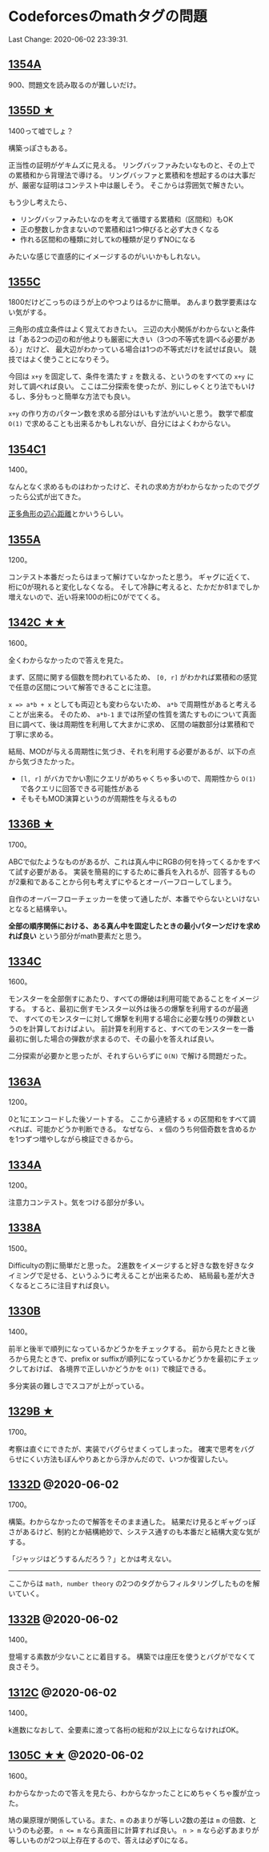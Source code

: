 # Codeforcesのmathタグの問題

Last Change: 2020-06-02 23:39:31.

## [1354A](https://codeforces.com/problemset/problem/1354/A)

900、問題文を読み取るのが難しいだけ。

## [1355D ★](https://codeforces.com/problemset/problem/1355/D)

1400って嘘でしょ？

構築っぽさもある。

正当性の証明がゲキムズに見える。
リングバッファみたいなものと、その上での累積和から背理法で導ける。
リングバッファと累積和を想起するのは大事だが、厳密な証明はコンテスト中は厳しそう。
そこからは雰囲気で解きたい。

もう少し考えたら、

- リングバッファみたいなのを考えて循環する累積和（区間和）もOK
- 正の整数しか含まないので累積和は1つ伸びると必ず大きくなる
- 作れる区間和の種類に対してkの種類が足りずNOになる

みたいな感じで直感的にイメージするのがいいかもしれない。

## [1355C](https://codeforces.com/problemset/problem/1355/C)

1800だけどこっちのほうが上のやつよりはるかに簡単。
あんまり数学要素はない気がする。

三角形の成立条件はよく覚えておきたい。
三辺の大小関係がわからないと条件は「ある2つの辺の和が他よりも厳密に大きい（3つの不等式を調べる必要がある）」だけど、
最大辺がわかっている場合は1つの不等式だけを試せば良い。
競技ではよく使うことになりそう。

今回は `x+y` を固定して、条件を満たす `z` を数える、というのをすべての `x+y` に対して調べれば良い。
ここは二分探索を使ったが、別にしゃくとり法でもいけるし、多分もっと簡単な方法でも良い。

`x+y` の作り方のパターン数を求める部分はいもす法がいいと思う。
数学で都度 `O(1)` で求めることも出来るかもしれないが、自分にはよくわからない。

## [1354C1](https://codeforces.com/problemset/problem/1354/C1)

1400。

なんとなく求めるものはわかったけど、それの求め方がわからなかったのでググったら公式が出てきた。

[正多角形の辺心距離](https://ja.wikipedia.org/wiki/%E8%BE%BA%E5%BF%83%E8%B7%9D%E9%9B%A2)とかいうらしい。

## [1355A](https://codeforces.com/problemset/problem/1355/A)

1200。

コンテスト本番だったらはまって解けていなかったと思う。
ギャグに近くて、桁に0が現れると変化しなくなる。
そして冷静に考えると、たかだか81までしか増えないので、近い将来100の桁に0がでてくる。

## [1342C ★★](https://codeforces.com/problemset/problem/1342/C)

1600。

全くわからなかったので答えを見た。

まず、区間に関する個数を問われているため、 `[0, r]` がわかれば累積和の感覚で任意の区間について解答できることに注意。

`x => a*b + x` としても両辺とも変わらないため、 `a*b` で周期性があると考えることが出来る。
そのため、 `a*b-1` までは所望の性質を満たすものについて真面目に調べて、後は周期性を利用して大まかに求め、
区間の端数部分は累積和で丁寧に求める。

結局、MODが与える周期性に気づき、それを利用する必要があるが、以下の点から気づきたかった。

- `[l, r]` がバカでかい割にクエリがめちゃくちゃ多いので、周期性から `O(1)` で各クエリに回答できる可能性がある
- そもそもMOD演算というのが周期性を与えるもの

## [1336B ★](https://codeforces.com/problemset/problem/1336/B)

1700。

ABCで似たようなものがあるが、これは真ん中にRGBの何を持ってくるかをすべて試す必要がある。
実装を簡易的にするために番兵を入れるが、回答するものが2乗和であることから何も考えずにやるとオーバーフローしてしまう。

自作のオーバーフローチェッカーを使って通したが、本番でやらないといけないとなると結構辛い。

**全部の順序関係における、ある真ん中を固定したときの最小パターンだけを求めれば良い** という部分がmath要素だと思う。

## [1334C](https://codeforces.com/problemset/problem/1334/C)

1600。

モンスターを全部倒すにあたり、すべての爆破は利用可能であることをイメージする。
すると、最初に倒すモンスター以外は後ろの爆撃を利用するのが最適で、
すべてのモンスターに対して爆撃を利用する場合に必要な残りの弾数というのを計算しておけばよい。
前計算を利用すると、すべてのモンスターを一番最初に倒した場合の弾数が求まるので、その最小を答えれば良い。

二分探索が必要かと思ったが、それすらいらずに `O(N)` で解ける問題だった。

## [1363A](https://codeforces.com/contest/1363/problem/A)

1200。

0と1にエンコードした後ソートする。
ここから連続する `x` の区間和をすべて調べれば、可能かどうか判断できる。
なぜなら、 `x` 個のうち何個奇数を含めるかを1つずつ増やしながら検証できるから。

## [1334A](https://codeforces.com/contest/1334/problem/A)

1200。

注意力コンテスト。気をつける部分が多い。

## [1338A](https://codeforces.com/contest/1338/problem/A)

1500。

Difficultyの割に簡単だと思った。
2進数をイメージすると好きな数を好きなタイミングで足せる、というふうに考えることが出来るため、
結局最も差が大きくなるところに注目すれば良い。

## [1330B](https://codeforces.com/contest/1330/problem/B)

1400。

前半と後半で順列になっているかどうかをチェックする。
前から見たときと後ろから見たときで、prefix or suffixが順列になっているかどうかを最初にチェックしておけば、
各境界で正しいかどうかを `O(1)` で検証できる。

多分実装の難しさでスコアが上がっている。

## [1329B ★](https://codeforces.com/contest/1329/problem/B)

1700。

考察は直ぐにできたが、実装でバグらせまくってしまった。
確実で思考をバグらせにくい方法もぼんやりあとから浮かんだので、いつか復習したい。

## [1332D](https://codeforces.com/problemset/problem/1332/D) @2020-06-02

1700。

構築。わからなかったので解答をそのまま通した。
結果だけ見るとギャグっぽさがあるけど、制約とか結構絶妙で、システス通すのも本番だと結構大変な気がする。

「ジャッジはどうするんだろう？」とかは考えない。

---

ここからは `math, number theory` の2つのタグからフィルタリングしたものを解いていく。

## [1332B](https://codeforces.com/problemset/problem/1332/B) @2020-06-02

1400。

登場する素数が少ないことに着目する。
構築では座圧を使うとバグがでなくて良さそう。

## [1312C](https://codeforces.com/problemset/problem/1312/C) @2020-06-02

1400。

k進数になおして、全要素に渡って各桁の総和が2以上にならなければOK。

## [1305C ★★](https://codeforces.com/problemset/problem/1305/C) @2020-06-02

1600。

わからなかったので答えを見たら、わからなかったことにめちゃくちゃ腹が立った。

鳩の巣原理が関係している。また、`m` のあまりが等しい2数の差は `m` の倍数、というのも必要。
`n <= m` なら真面目に計算すれば良い。
`n > m` なら必ずあまりが等しいものが2つ以上存在するので、答えは必ず0になる。


